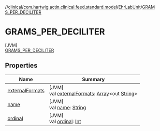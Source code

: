 //[clinical](../../../../index.md)/[com.hartwig.actin.clinical.feed.standard.model](../../index.md)/[EhrLabUnit](../index.md)/[GRAMS_PER_DECILITER](index.md)

# GRAMS_PER_DECILITER

[JVM]\
[GRAMS_PER_DECILITER](index.md)

## Properties

| Name | Summary |
|---|---|
| [externalFormats](../external-formats.md) | [JVM]<br>val [externalFormats](../external-formats.md): [Array](https://kotlinlang.org/api/latest/jvm/stdlib/kotlin/-array/index.html)&lt;out [String](https://kotlinlang.org/api/latest/jvm/stdlib/kotlin/-string/index.html)&gt; |
| [name](../-n-o-n-e/index.md#-372974862%2FProperties%2F1757943785) | [JVM]<br>val [name](../-n-o-n-e/index.md#-372974862%2FProperties%2F1757943785): [String](https://kotlinlang.org/api/latest/jvm/stdlib/kotlin/-string/index.html) |
| [ordinal](../-n-o-n-e/index.md#-739389684%2FProperties%2F1757943785) | [JVM]<br>val [ordinal](../-n-o-n-e/index.md#-739389684%2FProperties%2F1757943785): [Int](https://kotlinlang.org/api/latest/jvm/stdlib/kotlin/-int/index.html) |
